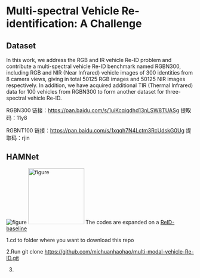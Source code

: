 # Multi-spectral Vehicle Re-identification: A Challenge
## Dataset
In this work, we address the RGB and IR vehicle Re-ID problem and contribute a multi-spectral vehicle Re-ID benchmark named RGBN300, including RGB and NIR (Near Infrared) vehicle images of 300 identities from 8 camera views, giving in total 50125 RGB images and 50125 NIR images respectively. In addition, we have acquired additional TIR (Thermal Infrared) data for 100 vehicles from RGBN300 to form another dataset for three-spectral vehicle Re-ID. 

RGBN300
链接：https://pan.baidu.com/s/1uiKcqiqdhd13nLSW8TUASg 
提取码：11y8 

RGBNT100
链接：https://pan.baidu.com/s/1xqqh7N4Lctm3RcUdskG0Ug 
提取码：rjin

## HAMNet
![figure](https://github.com/ttaalle/multi-modal-vehicle-Re-ID/tree/master/fig/fig.jpg)
<img src="https://github.com/ttaalle/multi-modal-vehicle-Re-ID/tree/master/fig/fig.jpg" width="150" height="150" alt="figure">
The codes are expanded on a [ReID-baseline](https://github.com/L1aoXingyu/reid_baseline)

1.cd to folder where you want to download this repo

2.Run git clone https://github.com/michuanhaohao/multi-modal-vehicle-Re-ID.git

3.


